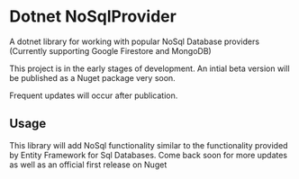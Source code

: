 # Dotnet NoSqlProvider

A dotnet library for working with popular NoSql Database providers (Currently supporting Google Firestore and MongoDB)

This project is in the early stages of development. An intial beta version will be published as a Nuget package very soon.

Frequent updates will occur after publication.


## Usage

This library will add NoSql functionality similar to the functionality provided by Entity Framework for Sql Databases. Come back soon for more updates as well as an official first release on Nuget
